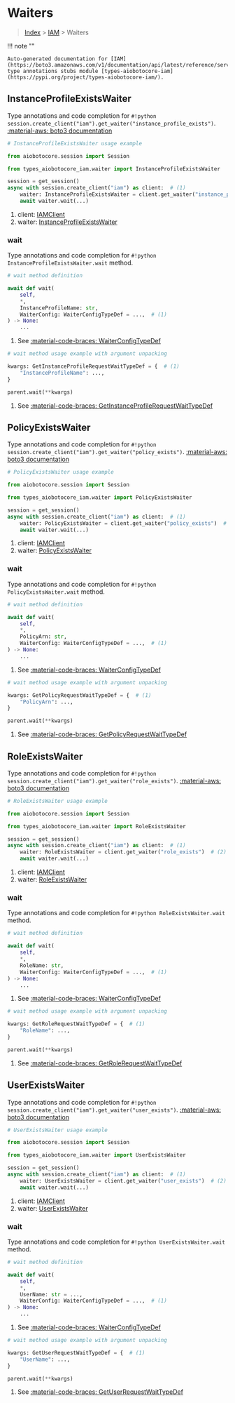 # Waiters

> [Index](../README.md) > [IAM](./README.md) > Waiters

!!! note ""

    Auto-generated documentation for [IAM](https://boto3.amazonaws.com/v1/documentation/api/latest/reference/services/iam.html#iam)
    type annotations stubs module [types-aiobotocore-iam](https://pypi.org/project/types-aiobotocore-iam/).

## InstanceProfileExistsWaiter

Type annotations and code completion for `#!python session.create_client("iam").get_waiter("instance_profile_exists")`.
[:material-aws: boto3 documentation](https://boto3.amazonaws.com/v1/documentation/api/latest/reference/services/iam/waiter/InstanceProfileExists.html#IAM.Waiter.InstanceProfileExists)

```python
# InstanceProfileExistsWaiter usage example

from aiobotocore.session import Session

from types_aiobotocore_iam.waiter import InstanceProfileExistsWaiter

session = get_session()
async with session.create_client("iam") as client:  # (1)
    waiter: InstanceProfileExistsWaiter = client.get_waiter("instance_profile_exists")  # (2)
    await waiter.wait(...)
```

1. client: [IAMClient](./client.md)
2. waiter: [InstanceProfileExistsWaiter](./waiters.md#instanceprofileexistswaiter)


### wait

Type annotations and code completion for `#!python InstanceProfileExistsWaiter.wait` method.

```python
# wait method definition

await def wait(
    self,
    *,
    InstanceProfileName: str,
    WaiterConfig: WaiterConfigTypeDef = ...,  # (1)
) -> None:
    ...
```

1. See [:material-code-braces: WaiterConfigTypeDef](./type_defs.md#waiterconfigtypedef)


```python
# wait method usage example with argument unpacking

kwargs: GetInstanceProfileRequestWaitTypeDef = {  # (1)
    "InstanceProfileName": ...,
}

parent.wait(**kwargs)
```

1. See [:material-code-braces: GetInstanceProfileRequestWaitTypeDef](./type_defs.md#getinstanceprofilerequestwaittypedef)
## PolicyExistsWaiter

Type annotations and code completion for `#!python session.create_client("iam").get_waiter("policy_exists")`.
[:material-aws: boto3 documentation](https://boto3.amazonaws.com/v1/documentation/api/latest/reference/services/iam/waiter/PolicyExists.html#IAM.Waiter.PolicyExists)

```python
# PolicyExistsWaiter usage example

from aiobotocore.session import Session

from types_aiobotocore_iam.waiter import PolicyExistsWaiter

session = get_session()
async with session.create_client("iam") as client:  # (1)
    waiter: PolicyExistsWaiter = client.get_waiter("policy_exists")  # (2)
    await waiter.wait(...)
```

1. client: [IAMClient](./client.md)
2. waiter: [PolicyExistsWaiter](./waiters.md#policyexistswaiter)


### wait

Type annotations and code completion for `#!python PolicyExistsWaiter.wait` method.

```python
# wait method definition

await def wait(
    self,
    *,
    PolicyArn: str,
    WaiterConfig: WaiterConfigTypeDef = ...,  # (1)
) -> None:
    ...
```

1. See [:material-code-braces: WaiterConfigTypeDef](./type_defs.md#waiterconfigtypedef)


```python
# wait method usage example with argument unpacking

kwargs: GetPolicyRequestWaitTypeDef = {  # (1)
    "PolicyArn": ...,
}

parent.wait(**kwargs)
```

1. See [:material-code-braces: GetPolicyRequestWaitTypeDef](./type_defs.md#getpolicyrequestwaittypedef)
## RoleExistsWaiter

Type annotations and code completion for `#!python session.create_client("iam").get_waiter("role_exists")`.
[:material-aws: boto3 documentation](https://boto3.amazonaws.com/v1/documentation/api/latest/reference/services/iam/waiter/RoleExists.html#IAM.Waiter.RoleExists)

```python
# RoleExistsWaiter usage example

from aiobotocore.session import Session

from types_aiobotocore_iam.waiter import RoleExistsWaiter

session = get_session()
async with session.create_client("iam") as client:  # (1)
    waiter: RoleExistsWaiter = client.get_waiter("role_exists")  # (2)
    await waiter.wait(...)
```

1. client: [IAMClient](./client.md)
2. waiter: [RoleExistsWaiter](./waiters.md#roleexistswaiter)


### wait

Type annotations and code completion for `#!python RoleExistsWaiter.wait` method.

```python
# wait method definition

await def wait(
    self,
    *,
    RoleName: str,
    WaiterConfig: WaiterConfigTypeDef = ...,  # (1)
) -> None:
    ...
```

1. See [:material-code-braces: WaiterConfigTypeDef](./type_defs.md#waiterconfigtypedef)


```python
# wait method usage example with argument unpacking

kwargs: GetRoleRequestWaitTypeDef = {  # (1)
    "RoleName": ...,
}

parent.wait(**kwargs)
```

1. See [:material-code-braces: GetRoleRequestWaitTypeDef](./type_defs.md#getrolerequestwaittypedef)
## UserExistsWaiter

Type annotations and code completion for `#!python session.create_client("iam").get_waiter("user_exists")`.
[:material-aws: boto3 documentation](https://boto3.amazonaws.com/v1/documentation/api/latest/reference/services/iam/waiter/UserExists.html#IAM.Waiter.UserExists)

```python
# UserExistsWaiter usage example

from aiobotocore.session import Session

from types_aiobotocore_iam.waiter import UserExistsWaiter

session = get_session()
async with session.create_client("iam") as client:  # (1)
    waiter: UserExistsWaiter = client.get_waiter("user_exists")  # (2)
    await waiter.wait(...)
```

1. client: [IAMClient](./client.md)
2. waiter: [UserExistsWaiter](./waiters.md#userexistswaiter)


### wait

Type annotations and code completion for `#!python UserExistsWaiter.wait` method.

```python
# wait method definition

await def wait(
    self,
    *,
    UserName: str = ...,
    WaiterConfig: WaiterConfigTypeDef = ...,  # (1)
) -> None:
    ...
```

1. See [:material-code-braces: WaiterConfigTypeDef](./type_defs.md#waiterconfigtypedef)


```python
# wait method usage example with argument unpacking

kwargs: GetUserRequestWaitTypeDef = {  # (1)
    "UserName": ...,
}

parent.wait(**kwargs)
```

1. See [:material-code-braces: GetUserRequestWaitTypeDef](./type_defs.md#getuserrequestwaittypedef)
